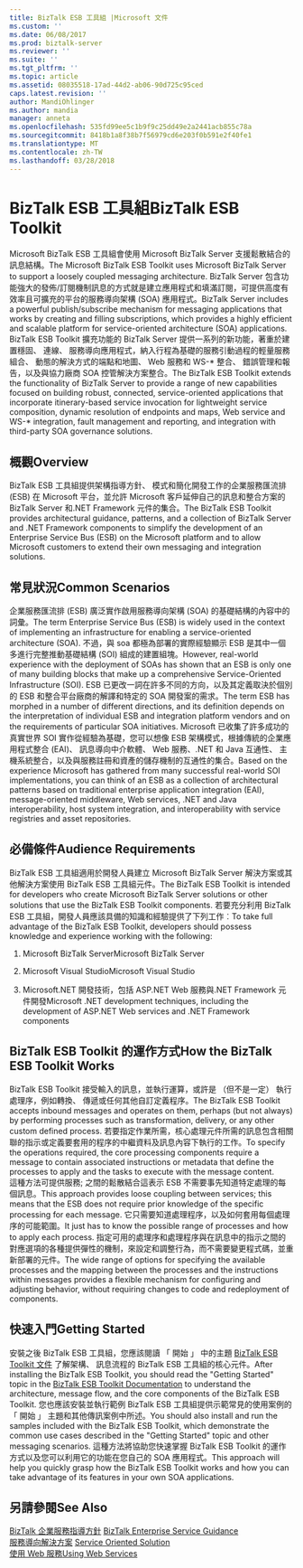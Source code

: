 ```yaml
---
title: BizTalk ESB 工具組 |Microsoft 文件
ms.custom: ''
ms.date: 06/08/2017
ms.prod: biztalk-server
ms.reviewer: ''
ms.suite: ''
ms.tgt_pltfrm: ''
ms.topic: article
ms.assetid: 08035518-17ad-44d2-ab06-90d725c95ced
caps.latest.revision: ''
author: MandiOhlinger
ms.author: mandia
manager: anneta
ms.openlocfilehash: 535fd99ee5c1b9f9c25dd49e2a2441acb855c78a
ms.sourcegitcommit: 8418b1a8f38b7f56979cd6e203f0b591e2f40fe1
ms.translationtype: MT
ms.contentlocale: zh-TW
ms.lasthandoff: 03/28/2018
---
```

# <a name="biztalk-esb-toolkit"></a><span data-ttu-id="18804-102">BizTalk ESB 工具組</span><span class="sxs-lookup"><span data-stu-id="18804-102">BizTalk ESB Toolkit</span></span>
<span data-ttu-id="18804-103">Microsoft BizTalk ESB 工具組會使用 Microsoft BizTalk Server 支援鬆散結合的訊息結構。</span><span class="sxs-lookup"><span data-stu-id="18804-103">The Microsoft BizTalk ESB Toolkit uses Microsoft BizTalk Server to support a loosely coupled messaging architecture.</span></span> <span data-ttu-id="18804-104">BizTalk Server 包含功能強大的發佈/訂閱機制訊息的方式就是建立應用程式和填滿訂閱，可提供高度有效率且可擴充的平台的服務導向架構 (SOA) 應用程式。</span><span class="sxs-lookup"><span data-stu-id="18804-104">BizTalk Server includes a powerful publish/subscribe mechanism for messaging applications that works by creating and filling subscriptions, which provides a highly efficient and scalable platform for service-oriented architecture (SOA) applications.</span></span> <span data-ttu-id="18804-105">BizTalk ESB Toolkit 擴充功能的 BizTalk Server 提供一系列的新功能，著重於建置穩固、 連線、 服務導向應用程式，納入行程為基礎的服務引動過程的輕量服務組合、 動態的解決方式的端點和地圖、 Web 服務和 WS-\* 整合、 錯誤管理和報告，以及與協力廠商 SOA 控管解決方案整合。</span><span class="sxs-lookup"><span data-stu-id="18804-105">The BizTalk ESB Toolkit extends the functionality of BizTalk Server to provide a range of new capabilities focused on building robust, connected, service-oriented applications that incorporate itinerary-based service invocation for lightweight service composition, dynamic resolution of endpoints and maps, Web service and WS-\* integration, fault management and reporting, and integration with third-party SOA governance solutions.</span></span>  
  
## <a name="overview"></a><span data-ttu-id="18804-106">概觀</span><span class="sxs-lookup"><span data-stu-id="18804-106">Overview</span></span>  
 <span data-ttu-id="18804-107">BizTalk ESB 工具組提供架構指導方針、 模式和簡化開發工作的企業服務匯流排 (ESB) 在 Microsoft 平台，並允許 Microsoft 客戶延伸自己的訊息和整合方案的 BizTalk Server 和.NET Framework 元件的集合。</span><span class="sxs-lookup"><span data-stu-id="18804-107">The BizTalk ESB Toolkit provides architectural guidance, patterns, and a collection of BizTalk Server and .NET Framework components to simplify the development of an Enterprise Service Bus (ESB) on the Microsoft platform and to allow Microsoft customers to extend their own messaging and integration solutions.</span></span>  
  
## <a name="common-scenarios"></a><span data-ttu-id="18804-108">常見狀況</span><span class="sxs-lookup"><span data-stu-id="18804-108">Common Scenarios</span></span>  
 <span data-ttu-id="18804-109">企業服務匯流排 (ESB) 廣泛實作啟用服務導向架構 (SOA) 的基礎結構的內容中的詞彙。</span><span class="sxs-lookup"><span data-stu-id="18804-109">The term Enterprise Service Bus (ESB) is widely used in the context of implementing an infrastructure for enabling a service-oriented architecture (SOA).</span></span> <span data-ttu-id="18804-110">不過，與 soa 都極為部署的實際經驗顯示 ESB 是其中一個多進行完整推動基礎結構 (SOI) 組成的建置組塊。</span><span class="sxs-lookup"><span data-stu-id="18804-110">However, real-world experience with the deployment of SOAs has shown that an ESB is only one of many building blocks that make up a comprehensive Service-Oriented Infrastructure (SOI).</span></span> <span data-ttu-id="18804-111">ESB 已更改一詞在許多不同的方向，以及其定義取決於個別的 ESB 和整合平台廠商的解譯和特定的 SOA 開發案的需求。</span><span class="sxs-lookup"><span data-stu-id="18804-111">The term ESB has morphed in a number of different directions, and its definition depends on the interpretation of individual ESB and integration platform vendors and on the requirements of particular SOA initiatives.</span></span> <span data-ttu-id="18804-112">Microsoft 已收集了許多成功的真實世界 SOI 實作從經驗為基礎，您可以想像 ESB 架構模式，根據傳統的企業應用程式整合 (EAI)、 訊息導向中介軟體、 Web 服務、.NET 和 Java 互通性、 主機系統整合，以及與服務註冊和資產的儲存機制的互通性的集合。</span><span class="sxs-lookup"><span data-stu-id="18804-112">Based on the experience Microsoft has gathered from many successful real-world SOI implementations, you can think of an ESB as a collection of architectural patterns based on traditional enterprise application integration (EAI), message-oriented middleware, Web services, .NET and Java interoperability, host system integration, and interoperability with service registries and asset repositories.</span></span>  
  
## <a name="audience-requirements"></a><span data-ttu-id="18804-113">必備條件</span><span class="sxs-lookup"><span data-stu-id="18804-113">Audience Requirements</span></span>  
 <span data-ttu-id="18804-114">BizTalk ESB 工具組適用於開發人員建立 Microsoft BizTalk Server 解決方案或其他解決方案使用 BizTalk ESB 工具組元件。</span><span class="sxs-lookup"><span data-stu-id="18804-114">The BizTalk ESB Toolkit is intended for developers who create Microsoft BizTalk Server solutions or other solutions that use the BizTalk ESB Toolkit components.</span></span> <span data-ttu-id="18804-115">若要充分利用 BizTalk ESB 工具組，開發人員應該具備的知識和經驗提供了下列工作︰</span><span class="sxs-lookup"><span data-stu-id="18804-115">To take full advantage of the BizTalk ESB Toolkit, developers should possess knowledge and experience working with the following:</span></span>  
  
1.  <span data-ttu-id="18804-116">Microsoft BizTalk Server</span><span class="sxs-lookup"><span data-stu-id="18804-116">Microsoft BizTalk Server</span></span>  
  
2.  <span data-ttu-id="18804-117">Microsoft Visual Studio</span><span class="sxs-lookup"><span data-stu-id="18804-117">Microsoft Visual Studio</span></span>  
  
3.  <span data-ttu-id="18804-118">Microsoft.NET 開發技術，包括 ASP.NET Web 服務與.NET Framework 元件開發</span><span class="sxs-lookup"><span data-stu-id="18804-118">Microsoft .NET development techniques, including the development of ASP.NET Web services and .NET Framework components</span></span>  
  
## <a name="how-the-biztalk-esb-toolkit-works"></a><span data-ttu-id="18804-119">BizTalk ESB Toolkit 的運作方式</span><span class="sxs-lookup"><span data-stu-id="18804-119">How the BizTalk ESB Toolkit Works</span></span>  
 <span data-ttu-id="18804-120">BizTalk ESB Toolkit 接受輸入的訊息，並執行運算，或許是 （但不是一定） 執行處理序，例如轉換、 傳遞或任何其他自訂定義程序。</span><span class="sxs-lookup"><span data-stu-id="18804-120">The BizTalk ESB Toolkit accepts inbound messages and operates on them, perhaps (but not always) by performing processes such as transformation, delivery, or any other custom defined process.</span></span> <span data-ttu-id="18804-121">若要指定作業所需，核心處理元件所需的訊息包含相關聯的指示或定義要套用的程序的中繼資料及訊息內容下執行的工作。</span><span class="sxs-lookup"><span data-stu-id="18804-121">To specify the operations required, the core processing components require a message to contain associated instructions or metadata that define the processes to apply and the tasks to execute with the message content.</span></span>   
<span data-ttu-id="18804-122">這種方法可提供服務; 之間的鬆散結合這表示 ESB 不需要事先知道特定處理的每個訊息。</span><span class="sxs-lookup"><span data-stu-id="18804-122">This approach provides loose coupling between services; this means that the ESB does not require prior knowledge of the specific processing for each message.</span></span> <span data-ttu-id="18804-123">它只需要知道處理程序，以及如何套用每個處理序的可能範圍。</span><span class="sxs-lookup"><span data-stu-id="18804-123">It just has to know the possible range of processes and how to apply each process.</span></span> <span data-ttu-id="18804-124">指定可用的處理序和處理程序與在訊息中的指示之間的對應選項的各種提供彈性的機制，來設定和調整行為，而不需要變更程式碼，並重新部署的元件。</span><span class="sxs-lookup"><span data-stu-id="18804-124">The wide range of options for specifying the available processes and the mapping between the processes and the instructions within messages provides a flexible mechanism for configuring and adjusting behavior, without requiring changes to code and redeployment of components.</span></span>  
  
## <a name="getting-started"></a><span data-ttu-id="18804-125">快速入門</span><span class="sxs-lookup"><span data-stu-id="18804-125">Getting Started</span></span>  
 <span data-ttu-id="18804-126">安裝之後 BizTalk ESB 工具組，您應該閱讀 「 開始 」 中的主題 [BizTalk ESB Toolkit 文件](http://go.microsoft.com/fwlink/?LinkId=193578) 了解架構、 訊息流程的 BizTalk ESB 工具組的核心元件。</span><span class="sxs-lookup"><span data-stu-id="18804-126">After installing the BizTalk ESB Toolkit, you should read the "Getting Started" topic in the [BizTalk ESB Toolkit Documentation](http://go.microsoft.com/fwlink/?LinkId=193578) to understand the architecture, message flow, and the core components of the BizTalk ESB Toolkit.</span></span> <span data-ttu-id="18804-127">您也應該安裝並執行範例 BizTalk ESB 工具組提供示範常見的使用案例的 「 開始 」 主題和其他傳訊案例中所述。</span><span class="sxs-lookup"><span data-stu-id="18804-127">You should also install and run the samples included with the BizTalk ESB Toolkit, which demonstrate the common use cases described in the "Getting Started" topic and other messaging scenarios.</span></span> <span data-ttu-id="18804-128">這種方法將協助您快速掌握 BizTalk ESB Toolkit 的運作方式以及您可以利用它的功能在您自己的 SOA 應用程式。</span><span class="sxs-lookup"><span data-stu-id="18804-128">This approach will help you quickly grasp how the BizTalk ESB Toolkit works and how you can take advantage of its features in your own SOA applications.</span></span>  
  
## <a name="see-also"></a><span data-ttu-id="18804-129">另請參閱</span><span class="sxs-lookup"><span data-stu-id="18804-129">See Also</span></span>  
 <span data-ttu-id="18804-130">[BizTalk 企業服務指導方針](http://go.microsoft.com/fwlink/?LinkId=193577) </span><span class="sxs-lookup"><span data-stu-id="18804-130">[BizTalk Enterprise Service Guidance](http://go.microsoft.com/fwlink/?LinkId=193577) </span></span>  
 <span data-ttu-id="18804-131">[服務導向解決方案](../core/service-oriented-solution.md) </span><span class="sxs-lookup"><span data-stu-id="18804-131">[Service Oriented Solution](../core/service-oriented-solution.md) </span></span>  
 [<span data-ttu-id="18804-132">使用 Web 服務</span><span class="sxs-lookup"><span data-stu-id="18804-132">Using Web Services</span></span>](../core/using-web-services.md)